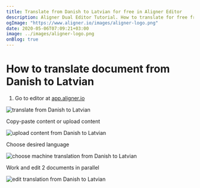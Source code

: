 ```yaml
---
title: Translate from Danish to Latvian for free in Aligner Editor
description: Aligner Dual Editor Tutorial. How to translate for free from Danish to Latvian. Aligner is multilingual document management platform. 
ogImage: "https://www.aligner.io/images/aligner-logo.png"
date: 2020-05-06T07:09:21+03:00
image: ../images/aligner-logo.png
onBlog: true
---
```


# How to translate document from Danish to Latvian

1. Go to editor at [app.aligner.io](https://app.aligner.io "Aligner App web page")

![translate from Danish to Latvian](../aligner-blank-editor.png "translate from Danish to Latvian")

Copy-paste content or upload content

![upload content from Danish to Latvian](../aligner-uploaded-document.png "upload content from Danish to Latvian")

Choose desired language

![choose machine translation from Danish to Latvian](../aligner-language-dropdown.png "choose machine translation from Danish to Latvian")

Work and edit 2 documents in parallel

![edit translation from Danish to Latvian](../aligner-double-sitded-editor.png "edit translation from Danish to Latvian")

